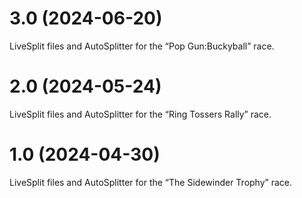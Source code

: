# 3.0 (2024-06-20)

LiveSplit files and AutoSplitter for the “Pop Gun:Buckyball” race.

# 2.0 (2024-05-24)

LiveSplit files and AutoSplitter for the “Ring Tossers Rally” race.

# 1.0 (2024-04-30)

LiveSplit files and AutoSplitter for the “The Sidewinder Trophy” race.
